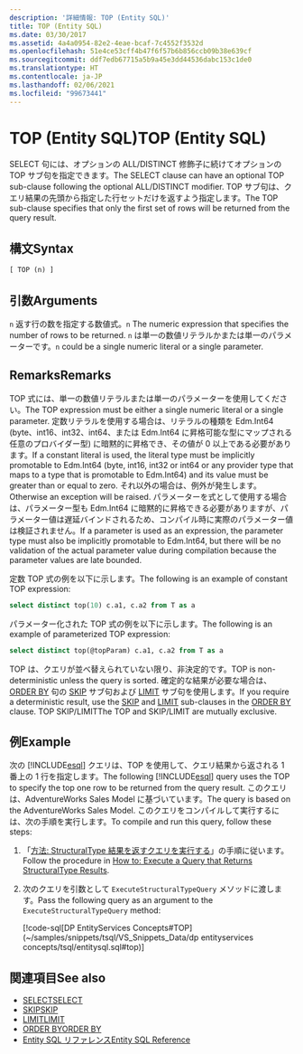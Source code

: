 ```yaml
---
description: '詳細情報: TOP (Entity SQL)'
title: TOP (Entity SQL)
ms.date: 03/30/2017
ms.assetid: 4a4a0954-82e2-4eae-bcaf-7c4552f3532d
ms.openlocfilehash: 51e4ce53cff4b47f6f57b6b856ccb09b38e639cf
ms.sourcegitcommit: ddf7edb67715a5b9a45e3dd44536dabc153c1de0
ms.translationtype: HT
ms.contentlocale: ja-JP
ms.lasthandoff: 02/06/2021
ms.locfileid: "99673441"
---
```

# <a name="top-entity-sql"></a><span data-ttu-id="7a7d8-103">TOP (Entity SQL)</span><span class="sxs-lookup"><span data-stu-id="7a7d8-103">TOP (Entity SQL)</span></span>

<span data-ttu-id="7a7d8-104">SELECT 句には、オプションの ALL/DISTINCT 修飾子に続けてオプションの TOP サブ句を指定できます。</span><span class="sxs-lookup"><span data-stu-id="7a7d8-104">The SELECT clause can have an optional TOP sub-clause following the optional ALL/DISTINCT modifier.</span></span> <span data-ttu-id="7a7d8-105">TOP サブ句は、クエリ結果の先頭から指定した行セットだけを返すよう指定します。</span><span class="sxs-lookup"><span data-stu-id="7a7d8-105">The TOP sub-clause specifies that only the first set of rows will be returned from the query result.</span></span>

## <a name="syntax"></a><span data-ttu-id="7a7d8-106">構文</span><span class="sxs-lookup"><span data-stu-id="7a7d8-106">Syntax</span></span>

```sql
[ TOP (n) ]
```

## <a name="arguments"></a><span data-ttu-id="7a7d8-107">引数</span><span class="sxs-lookup"><span data-stu-id="7a7d8-107">Arguments</span></span>

<span data-ttu-id="7a7d8-108">`n` 返す行の数を指定する数値式。</span><span class="sxs-lookup"><span data-stu-id="7a7d8-108">`n` The numeric expression that specifies the number of rows to be returned.</span></span> <span data-ttu-id="7a7d8-109">`n` は単一の数値リテラルかまたは単一のパラメーターです。</span><span class="sxs-lookup"><span data-stu-id="7a7d8-109">`n` could be a single numeric literal or a single parameter.</span></span>

## <a name="remarks"></a><span data-ttu-id="7a7d8-110">Remarks</span><span class="sxs-lookup"><span data-stu-id="7a7d8-110">Remarks</span></span>

<span data-ttu-id="7a7d8-111">TOP 式には、単一の数値リテラルまたは単一のパラメーターを使用してください。</span><span class="sxs-lookup"><span data-stu-id="7a7d8-111">The TOP expression must be either a single numeric literal or a single parameter.</span></span> <span data-ttu-id="7a7d8-112">定数リテラルを使用する場合は、リテラルの種類を Edm.Int64 (byte、int16、int32、int64、または Edm.Int64 に昇格可能な型にマップされる任意のプロバイダー型) に暗黙的に昇格でき、その値が 0 以上である必要があります。</span><span class="sxs-lookup"><span data-stu-id="7a7d8-112">If a constant literal is used, the literal type must be implicitly promotable to Edm.Int64 (byte, int16, int32 or int64 or any provider type that maps to a type that is promotable to Edm.Int64) and its value must be greater than or equal to zero.</span></span> <span data-ttu-id="7a7d8-113">それ以外の場合は、例外が発生します。</span><span class="sxs-lookup"><span data-stu-id="7a7d8-113">Otherwise an exception will be raised.</span></span> <span data-ttu-id="7a7d8-114">パラメーターを式として使用する場合は、パラメーター型も Edm.Int64 に暗黙的に昇格できる必要がありますが、パラメーター値は遅延バインドされるため、コンパイル時に実際のパラメーター値は検証されません。</span><span class="sxs-lookup"><span data-stu-id="7a7d8-114">If a parameter is used as an expression, the parameter type must also be implicitly promotable to Edm.Int64, but there will be no validation of the actual parameter value during compilation because the parameter values are late bounded.</span></span>

<span data-ttu-id="7a7d8-115">定数 TOP 式の例を以下に示します。</span><span class="sxs-lookup"><span data-stu-id="7a7d8-115">The following is an example of constant TOP expression:</span></span>

```sql
select distinct top(10) c.a1, c.a2 from T as a
```

<span data-ttu-id="7a7d8-116">パラメーター化された TOP 式の例を以下に示します。</span><span class="sxs-lookup"><span data-stu-id="7a7d8-116">The following is an example of parameterized TOP expression:</span></span>

```sql
select distinct top(@topParam) c.a1, c.a2 from T as a
```

<span data-ttu-id="7a7d8-117">TOP は、クエリが並べ替えられていない限り、非決定的です。</span><span class="sxs-lookup"><span data-stu-id="7a7d8-117">TOP is non-deterministic unless the query is sorted.</span></span> <span data-ttu-id="7a7d8-118">確定的な結果が必要な場合は、 [ORDER BY](skip-entity-sql.md) 句の [SKIP](limit-entity-sql.md) サブ句および [LIMIT](order-by-entity-sql.md) サブ句を使用します。</span><span class="sxs-lookup"><span data-stu-id="7a7d8-118">If you require a deterministic result, use the [SKIP](skip-entity-sql.md) and [LIMIT](limit-entity-sql.md) sub-clauses in the [ORDER BY](order-by-entity-sql.md) clause.</span></span> <span data-ttu-id="7a7d8-119">TOP     SKIP/LIMIT</span><span class="sxs-lookup"><span data-stu-id="7a7d8-119">The TOP and SKIP/LIMIT are mutually exclusive.</span></span>

## <a name="example"></a><span data-ttu-id="7a7d8-120">例</span><span class="sxs-lookup"><span data-stu-id="7a7d8-120">Example</span></span>

<span data-ttu-id="7a7d8-121">次の [!INCLUDE[esql](../../../../../../includes/esql-md.md)] クエリは、TOP を使用して、クエリ結果から返される 1 番上の 1 行を指定します。</span><span class="sxs-lookup"><span data-stu-id="7a7d8-121">The following [!INCLUDE[esql](../../../../../../includes/esql-md.md)] query uses the TOP to specify the top one row to be returned from the query result.</span></span> <span data-ttu-id="7a7d8-122">このクエリは、AdventureWorks Sales Model に基づいています。</span><span class="sxs-lookup"><span data-stu-id="7a7d8-122">The query is based on the AdventureWorks Sales Model.</span></span> <span data-ttu-id="7a7d8-123">このクエリをコンパイルして実行するには、次の手順を実行します。</span><span class="sxs-lookup"><span data-stu-id="7a7d8-123">To compile and run this query, follow these steps:</span></span>

1. <span data-ttu-id="7a7d8-124">「[方法: StructuralType 結果を返すクエリを実行する](../how-to-execute-a-query-that-returns-structuraltype-results.md)」の手順に従います。</span><span class="sxs-lookup"><span data-stu-id="7a7d8-124">Follow the procedure in [How to: Execute a Query that Returns StructuralType Results](../how-to-execute-a-query-that-returns-structuraltype-results.md).</span></span>

2. <span data-ttu-id="7a7d8-125">次のクエリを引数として `ExecuteStructuralTypeQuery` メソッドに渡します。</span><span class="sxs-lookup"><span data-stu-id="7a7d8-125">Pass the following query as an argument to the `ExecuteStructuralTypeQuery` method:</span></span>

    [!code-sql[DP EntityServices Concepts#TOP](~/samples/snippets/tsql/VS_Snippets_Data/dp entityservices concepts/tsql/entitysql.sql#top)]

## <a name="see-also"></a><span data-ttu-id="7a7d8-126">関連項目</span><span class="sxs-lookup"><span data-stu-id="7a7d8-126">See also</span></span>

- [<span data-ttu-id="7a7d8-127">SELECT</span><span class="sxs-lookup"><span data-stu-id="7a7d8-127">SELECT</span></span>](select-entity-sql.md)
- [<span data-ttu-id="7a7d8-128">SKIP</span><span class="sxs-lookup"><span data-stu-id="7a7d8-128">SKIP</span></span>](skip-entity-sql.md)
- [<span data-ttu-id="7a7d8-129">LIMIT</span><span class="sxs-lookup"><span data-stu-id="7a7d8-129">LIMIT</span></span>](limit-entity-sql.md)
- [<span data-ttu-id="7a7d8-130">ORDER BY</span><span class="sxs-lookup"><span data-stu-id="7a7d8-130">ORDER BY</span></span>](order-by-entity-sql.md)
- [<span data-ttu-id="7a7d8-131">Entity SQL リファレンス</span><span class="sxs-lookup"><span data-stu-id="7a7d8-131">Entity SQL Reference</span></span>](entity-sql-reference.md)
